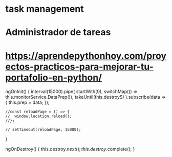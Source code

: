 # task management
# Administrador de tareas
# https://aprendepythonhoy.com/proyectos-practicos-para-mejorar-tu-portafolio-en-python/



ngOnInit() {
    interval(15000).pipe(
      startWith(0),
      switchMap(() => this.monitorService.DataPrep()),
      takeUntil(this.destroy$)
    ).subscribe(data => {
      this.prep = data;
    });

    //const reloadPage = () => {
    //  window.location.reload();
    //};

    // setTimeout(reloadPage, 15000);
  }

  ngOnDestroy() {
    this.destroy$.next();
    this.destroy$.complete();
  }